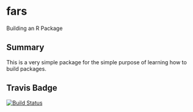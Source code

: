 # fars
Building an R Package

## Summary
This is a very simple package for the simple purpose of learning how to build packages.

## Travis Badge

[![Build Status](https://travis-ci.org/leofranco/fars.svg?branch=master)](https://travis-ci.org/leofranco/fars)
